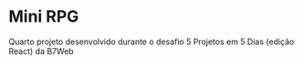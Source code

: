 # Mini RPG

Quarto projeto desenvolvido durante o desafio 5 Projetos em 5 Dias (edição React) da B7Web
